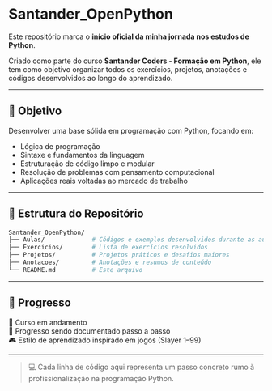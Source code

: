 # Santander_OpenPython

Este repositório marca o **início oficial da minha jornada nos estudos de Python**.

Criado como parte do curso **Santander Coders - Formação em Python**, ele tem como objetivo organizar todos os exercícios, projetos, anotações e códigos desenvolvidos ao longo do aprendizado.

---

## 🎯 Objetivo

Desenvolver uma base sólida em programação com Python, focando em:

- Lógica de programação
- Sintaxe e fundamentos da linguagem
- Estruturação de código limpo e modular
- Resolução de problemas com pensamento computacional
- Aplicações reais voltadas ao mercado de trabalho

---

## 📁 Estrutura do Repositório

```bash
Santander_OpenPython/
├── Aulas/             # Códigos e exemplos desenvolvidos durante as aulas
├── Exercicios/        # Lista de exercícios resolvidos
├── Projetos/          # Projetos práticos e desafios maiores
├── Anotacoes/         # Anotações e resumos de conteúdo
└── README.md          # Este arquivo
```

---

## 🧠 Progresso

📘 Curso em andamento  
🚀 Progresso sendo documentado passo a passo  
🎮 Estilo de aprendizado inspirado em jogos (Slayer 1–99)

---

> 💻 Cada linha de código aqui representa um passo concreto rumo à profissionalização na programação Python.
